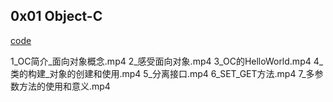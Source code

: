 ## 0x01 Object-C

[code](https://github.com/D4rkD0g/2018_Recoder/tree/master/2018-10-03)

1_OC简介_面向对象概念.mp4
2_感受面向对象.mp4
3_OC的HelloWorld.mp4
4_类的构建_对象的创建和使用.mp4
5_分离接口.mp4
6_SET_GET方法.mp4
7_多参数方法的使用和意义.mp4
